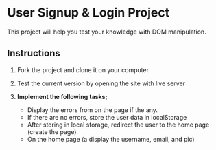 # User Signup & Login Project
This project will help you test your knowledge with DOM manipulation.

## Instructions
1. Fork the project and clone it on your computer

2. Test the current version by opening the site with live server

3. **Implement the following tasks;**
    - Display the errors from on the page if the any. 
    - If there are no errors, store the user data in localStorage
    - After storing in local storage, redirect the user to the home page (create the page)
    - On the home page (a display the username, email, and pic)
